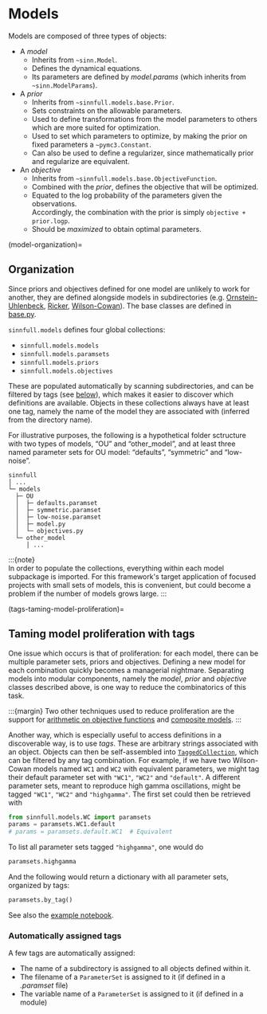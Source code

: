 # Models

Models are composed of three types of objects:

- A _model_
  - Inherits from `~sinn.Model`.
  - Defines the dynamical equations.
  - Its parameters are defined by _model.params_ (which inherits from `~sinn.ModelParams`).
- A _prior_
  - Inherits from `~sinnfull.models.base.Prior`.
  - Sets constraints on the allowable parameters.
  - Used to define transformations from the model parameters to others which are more suited for optimization.
  - Used to set which parameters to optimize, by making the prior on fixed parameters a `~pymc3.Constant`.
  - Can also be used to define a regularizer, since mathematically prior and regularize are equivalent.
- An _objective_
  - Inherits from `~sinnfull.models.base.ObjectiveFunction`.
  - Combined with the _prior_, defines the objective that will be optimized.
  - Equated to the log probability of the parameters given the observations.  
    Accordingly, the combination with the prior is simply `objective + prior.logp`.
  - Should be _maximized_ to obtain optimal parameters.

(model-organization)=
## Organization

Since priors and objectives defined for one model are unlikely to work for another, they are defined alongside models in subdirectories (e.g. [Ornstein-Uhlenbeck](./OU/OU), [Ricker](./Ricker/Ricker), [Wilson-Cowan](./WC/WC)). The base classes are defined in [base.py](./base.py).

`sinnfull.models` defines four global collections:

- `sinnfull.models.models`
- `sinnfull.models.paramsets`
- `sinnfull.models.priors`
- `sinnfull.models.objectives`

These are populated automatically by scanning subdirectories, and can be filtered by tags (see [below](#taming-model-proliferation-with-tags)), which makes it easier to discover which definitions are available. Objects in these collections always have at least one tag, namely the name of the model they are associated with (inferred from the directory name).

For illustrative purposes, the following is a hypothetical folder sctructure with two types of models, “OU” and “other_model”, and at least three named parameter sets for OU model: “defaults”, “symmetric” and “low-noise”.

    sinnfull
    │ ...
    └─ models
      ├─ OU
      │  ├─ defaults.paramset
      │  ├─ symmetric.paramset
      │  ├─ low-noise.paramset
      │  ├─ model.py
      │  └─ objectives.py
      └─ other_model
         │ ...

:::{note}  
In order to populate the collections, everything within each model subpackage is imported. For this framework's target application of focused projects with small sets of models, this is convenient, but could become a problem if the number of models grows large.
:::

(tags-taming-model-proliferation)=
## Taming model proliferation with tags

One issue which occurs is that of proliferation: for each model, there can be multiple parameter sets, priors and objectives. Defining a new model for each combination quickly becomes a managerial nightmare. Separating models into modular components, namely the _model_, _prior_ and _objective_ classes described above, is one way to reduce the combinatorics of this task.

:::{margin}
Two other techniques used to reduce proliferation are the support for [arithmetic on objective functions](objective-functions) and [composite models](./composite_models/composite_models).
:::

Another way, which is especially useful to access definitions in a discoverable way, is to use _tags_. These are arbitrary strings associated with an object. Objects can then be self-assembled into [`TaggedCollection`](/sinnfull/tagging), which can be filtered by any tag combination. For example, if we have two Wilson-Cowan models named `WC1` and `WC2` with equivalent parameters, we might tag their default parameter set with `"WC1"`, `"WC2"` and `"default"`. A different parameter sets, meant to reproduce high gamma oscillations, might be tagged `"WC1"`, `"WC2"` and `"highgamma"`. The first set could then be retrieved with

```python
from sinnfull.models.WC import paramsets
params = paramsets.WC1.default
# params = paramsets.default.WC1  # Equivalent
```

To list all parameter sets tagged `"highgamma"`, one would do

```python
paramsets.highgamma
```

And the following would return a dictionary with all parameter sets, organized by tags:

```python
paramsets.by_tag()
```

See also the [example notebook](./test_model_collections).

### Automatically assigned tags

A few tags are automatically assigned:

- The name of a subdirectory is assigned to all objects defined within it.
- The filename of a `ParameterSet` is assigned to it (if defined in a *.paramset* file)
- The variable name of a `ParameterSet` is assigned to it (if defined in a module)
